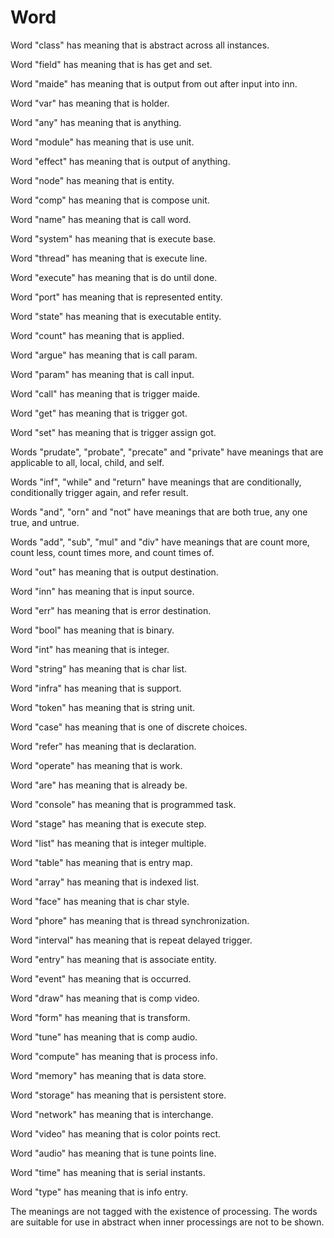 # Word

Word "class" has meaning that is abstract across all instances.

Word "field" has meaning that is has get and set.

Word "maide" has meaning that is output from out after input into inn.

Word "var" has meaning that is holder.

Word "any" has meaning that is anything.

Word "module" has meaning that is use unit.

Word "effect" has meaning that is output of anything.

Word "node" has meaning that is entity.

Word "comp" has meaning that is compose unit.

Word "name" has meaning that is call word.

Word "system" has meaning that is execute base.

Word "thread" has meaning that is execute line.

Word "execute" has meaning that is do until done.

Word "port" has meaning that is represented entity.

Word "state" has meaning that is executable entity.

Word "count" has meaning that is applied.

Word "argue" has meaning that is call param.

Word "param" has meaning that is call input.

Word "call" has meaning that is trigger maide.

Word "get" has meaning that is trigger got.

Word "set" has meaning that is trigger assign got.

Words "prudate", "probate", "precate" and "private" have meanings that are applicable
to all, local, child, and self.

Words "inf", "while" and "return" have meanings that are conditionally,
conditionally trigger again, and refer result.

Words "and", "orn" and "not" have meanings that are both true,
any one true, and untrue.

Words "add", "sub", "mul" and "div" have meanings that are
count more, count less, count times more, and count times of.

Word "out" has meaning that is output destination.

Word "inn" has meaning that is input source.

Word "err" has meaning that is error destination.

Word "bool" has meaning that is binary.

Word "int" has meaning that is integer.

Word "string" has meaning that is char list.

Word "infra" has meaning that is support.

Word "token" has meaning that is string unit.

Word "case" has meaning that is one of discrete choices.

Word "refer" has meaning that is declaration.

Word "operate" has meaning that is work.

Word "are" has meaning that is already be.

Word "console" has meaning that is programmed task.

Word "stage" has meaning that is execute step.

Word "list" has meaning that is integer multiple.

Word "table" has meaning that is entry map.

Word "array" has meaning that is indexed list.

Word "face" has meaning that is char style.

Word "phore" has meaning that is thread synchronization.

Word "interval" has meaning that is repeat delayed trigger.

Word "entry" has meaning that is associate entity.

Word "event" has meaning that is occurred.

Word "draw" has meaning that is comp video.

Word "form" has meaning that is transform.

Word "tune" has meaning that is comp audio.

Word "compute" has meaning that is process info.

Word "memory" has meaning that is data store.

Word "storage" has meaning that is persistent store.

Word "network" has meaning that is interchange.

Word "video" has meaning that is color points rect.

Word "audio" has meaning that is tune points line.

Word "time" has meaning that is serial instants.

Word "type" has meaning that is info entry.

The meanings are not tagged with the existence of processing.
The words are suitable for use in abstract when inner processings are not to be shown.